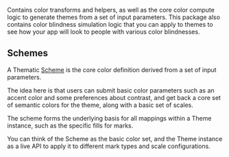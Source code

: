 Contains color transforms and helpers, as well as the core color compute logic to generate themes from a set of input parameters. This package also contains color blindness simulation logic that you can apply to themes to see how your app will look to people with various color blindnesses.

## Schemes

A Thematic [Scheme](src/types.ts) is the core color definition derived from a set of input parameters.

The idea here is that users can submit basic color parameters such as an accent color and some preferences about contrast,
and get back a core set of semantic colors for the theme, along with a basic set of scales.

The scheme forms the underlying basis for all mappings within a Theme instance, such as the specific fills for marks.

You can think of the Scheme as the basic color set, and the Theme instance as a live API to apply it to different mark types and scale configurations.
